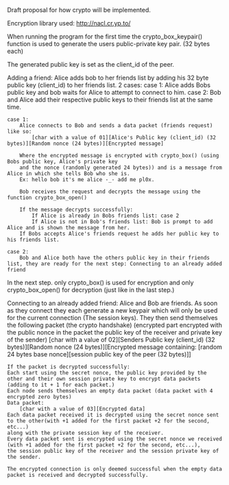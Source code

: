 Draft proposal for how crypto will be implemented.


Encryption library used: http://nacl.cr.yp.to/


When running the program for the first time the crypto_box_keypair() function is used to 
generate the users public-private key pair. (32 bytes each)

The generated public key is set as the client_id of the peer.

Adding a friend:
    Alice adds bob to her friends list by adding his 32 byte public key (client_id) to her friends list.
    2 cases:
        case 1: Alice adds Bobs public key and bob waits for Alice to attempt to connect to him.
        case 2: Bob and Alice add their respective public keys to their friends list at the same time.
    
    case 1:
        Alice connects to Bob and sends a data packet (friends request) like so:
            [char with a value of 01][Alice's Public key (client_id) (32 bytes)][Random nonce (24 bytes)][Encrypted message]

        Where the encrypted message is encrypted with crypto_box() (using Bobs public key, Alice's private key 
        and the nonce (randomly generated 24 bytes)) and is a message from Alice in which she tells Bob who she is.
        Ex: hello bob it's me alice -_- add me pl0x.
        
        Bob receives the request and decrypts the message using the function crypto_box_open()
        
        If the message decrypts successfully: 
            If Alice is already in Bobs friends list: case 2
            If Alice is not in Bob's friends list: Bob is prompt to add Alice and is shown the message from her.
        If Bobs accepts Alice's friends request he adds her public key to his friends list.

    case 2:
        Bob and Alice both have the others public key in their friends list, they are ready for the next step: Connecting to an already added friend
        

In the next step.
only crypto_box() is used for encryption and only crypto_box_open() for decryption (just like in the last step.)


Connecting to an already added friend:
    Alice and Bob are friends.
    As soon as they connect they each generate a new keypair which will only be used for the current connection (The session keys).
    They then send themselves the following packet (the crypto handshake) (encrypted part encrypted with the public nonce in the packet
    the public key of the receiver and private key of the sender)
        [char with a value of 02][Senders Public key (client_id) (32 bytes)][Random nonce (24 bytes)][Encrypted message containing: [random 24 bytes base nonce][session public key of the peer (32 bytes)]]
    
    If the packet is decrypted successfully:
    Each start using the secret nonce, the public key provided by the other and their own session private key to encrypt data packets (adding to it + 1 for each packet.)
    Each node sends themselves an empty data packet (data packet with 4 encrypted zero bytes)
    Data packet:
        [char with a value of 03][Encrypted data]
    Each data packet received it is decrypted using the secret nonce sent to the other(with +1 added for the first packet +2 for the second, etc...)
    along with the private session key of the receiver.
    Every data packet sent is encrypted using the secret nonce we received (with +1 added for the first packet +2 for the second, etc...),
    the session public key of the receiver and the session private key of the sender.
    
    The encrypted connection is only deemed successful when the empty data packet is received and decrypted successfully.
